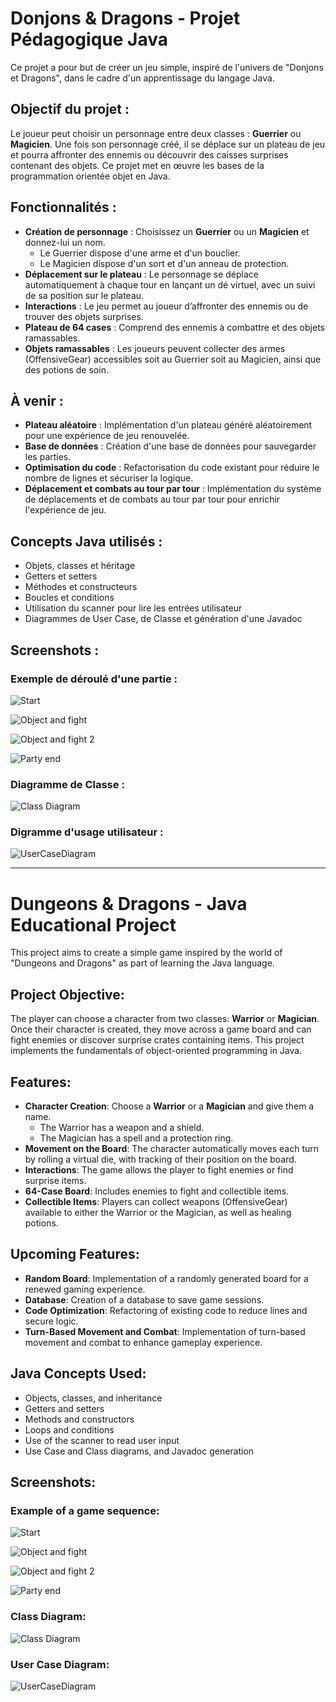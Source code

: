 # Donjons & Dragons - Projet Pédagogique Java

Ce projet a pour but de créer un jeu simple, inspiré de l'univers de "Donjons et Dragons", dans le cadre d'un apprentissage du langage Java.

## Objectif du projet :

Le joueur peut choisir un personnage entre deux classes : **Guerrier** ou **Magicien**. Une fois son personnage créé, il se déplace sur un plateau de jeu et pourra affronter des ennemis ou découvrir des caisses surprises contenant des objets. Ce projet met en œuvre les bases de la programmation orientée objet en Java.

## Fonctionnalités :

- **Création de personnage** : Choisissez un **Guerrier** ou un **Magicien** et donnez-lui un nom.
  - Le Guerrier dispose d'une arme et d'un bouclier.
  - Le Magicien dispose d'un sort et d'un anneau de protection.
- **Déplacement sur le plateau** : Le personnage se déplace automatiquement à chaque tour en lançant un dé virtuel, avec un suivi de sa position sur le plateau.
- **Interactions** : Le jeu permet au joueur d’affronter des ennemis ou de trouver des objets surprises.
- **Plateau de 64 cases** : Comprend des ennemis à combattre et des objets ramassables.
- **Objets ramassables** : Les joueurs peuvent collecter des armes (OffensiveGear) accessibles soit au Guerrier soit au Magicien, ainsi que des potions de soin.

## À venir :

- **Plateau aléatoire** : Implémentation d'un plateau généré aléatoirement pour une expérience de jeu renouvelée.
- **Base de données** : Création d'une base de données pour sauvegarder les parties.
- **Optimisation du code** : Refactorisation du code existant pour réduire le nombre de lignes et sécuriser la logique.
- **Déplacement et combats au tour par tour** : Implémentation du système de déplacements et de combats au tour par tour pour enrichir l'expérience de jeu.

## Concepts Java utilisés :

- Objets, classes et héritage
- Getters et setters
- Méthodes et constructeurs
- Boucles et conditions
- Utilisation du scanner pour lire les entrées utilisateur
- Diagrammes de User Case, de Classe et génération d'une Javadoc

## Screenshots :

### Exemple de déroulé d'une partie : 
![Start](https://github.com/user-attachments/assets/8c240327-9fac-4122-91fb-a48fe7a1ea00)

![Object and fight](https://github.com/user-attachments/assets/57e945d6-0823-4bbe-83e1-9ad526ff5e11)

![Object and fight 2](https://github.com/user-attachments/assets/8de07cd0-3abb-45e2-84ad-2e3e6dcaaec2)

![Party end](https://github.com/user-attachments/assets/df89973f-fa2d-4943-b6c6-9417606fbac9)

### Diagramme de Classe :
![Class Diagram](https://github.com/user-attachments/assets/39746866-4212-4923-bf32-355192983e58)

### Digramme d'usage utilisateur :
![UserCaseDiagram](https://github.com/user-attachments/assets/64202543-6d3b-4e71-a90b-fb24b231c6ce)


---

# Dungeons & Dragons - Java Educational Project

This project aims to create a simple game inspired by the world of "Dungeons and Dragons" as part of learning the Java language.

## Project Objective:

The player can choose a character from two classes: **Warrior** or **Magician**. Once their character is created, they move across a game board and can fight enemies or discover surprise crates containing items. This project implements the fundamentals of object-oriented programming in Java.

## Features:

- **Character Creation**: Choose a **Warrior** or a **Magician** and give them a name.
  - The Warrior has a weapon and a shield.
  - The Magician has a spell and a protection ring.
- **Movement on the Board**: The character automatically moves each turn by rolling a virtual die, with tracking of their position on the board.
- **Interactions**: The game allows the player to fight enemies or find surprise items.
- **64-Case Board**: Includes enemies to fight and collectible items.
- **Collectible Items**: Players can collect weapons (OffensiveGear) available to either the Warrior or the Magician, as well as healing potions.

## Upcoming Features:

- **Random Board**: Implementation of a randomly generated board for a renewed gaming experience.
- **Database**: Creation of a database to save game sessions.
- **Code Optimization**: Refactoring of existing code to reduce lines and secure logic.
- **Turn-Based Movement and Combat**: Implementation of turn-based movement and combat to enhance gameplay experience.

## Java Concepts Used:

- Objects, classes, and inheritance
- Getters and setters
- Methods and constructors
- Loops and conditions
- Use of the scanner to read user input
- Use Case and Class diagrams, and Javadoc generation

## Screenshots:

### Example of a game sequence:
![Start](https://github.com/user-attachments/assets/8c240327-9fac-4122-91fb-a48fe7a1ea00)

![Object and fight](https://github.com/user-attachments/assets/57e945d6-0823-4bbe-83e1-9ad526ff5e11)

![Object and fight 2](https://github.com/user-attachments/assets/8de07cd0-3abb-45e2-84ad-2e3e6dcaaec2)

![Party end](https://github.com/user-attachments/assets/df89973f-fa2d-4943-b6c6-9417606fbac9)

### Class Diagram:
![Class Diagram](https://github.com/user-attachments/assets/39746866-4212-4923-bf32-355192983e58)

### User Case Diagram:
![UserCaseDiagram](https://github.com/user-attachments/assets/64202543-6d3b-4e71-a90b-fb24b231c6ce)

